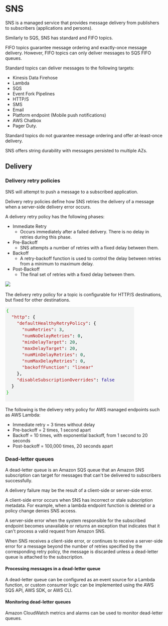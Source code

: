 # SNS

SNS is a managed service that provides message delivery from publishers to subscribers (applications and persons).

Similarly to SQS, SNS has standard and FIFO topics.

FIFO topics guarantee message ordering and exactly-once message delivery. However, FIFO topics can only deliver messages to SQS FIFO queues.

Standard topics can deliver messages to the following targets:

* Kinesis Data Firehose
* Lambda
* SQS
* Event Fork Pipelines
* HTTP/S
* SMS
* Email
* Platform endpoint (Mobile push notifications)
* AWS Chatbox
* Pager Duty.

Standard topics do not guarantee message ordering and offer at-least-once delivery.

SNS offers string durability with messages persisted to multiple AZs.

## Delivery

### Delivery retry policies

SNS will attempt to push a message to a subscribed application.

Delivery retry policies define how SNS retries the delivery of a message when a server-side delivery error occurs.

A delivery retry policy has the following phases:

* Immediate Retry
    * Occurs immediately after a failed delivery. There is no delay in retries during this phase.
* Pre-Backoff
    * SNS attempts a number of retries with a fixed delay between them.
* Backoff
    * A retry-backoff function is used to control the delay between retries from a minimum to maximum delay.
* Post-Backoff
    * The final set of retries with a fixed delay between them.

![](https://docs.aws.amazon.com/sns/latest/dg/images/sns-delivery-policy-phases.png)

The delivery retry policy for a topic is configurable for HTTP/S destinations, but fixed for other destinations.

![](./images/SNS_delivery_retry_policy.png)

The following is the delivery retry policy for AWS managed endpoints such as AWS Lambda:

* Immediate retry = 3 times without delay
* Pre-backoff = 2 times, 1 second apart
* Backoff = 10 times, with exponential backoff, from 1 second to 20 seconds
* Post-backoff = 100,000 times, 20 seconds apart

### Dead-letter queues

A dead-letter queue is an Amazon SQS queue that an Amazon SNS subscription can target for messages that can't be delivered to subscribers successfully.

A delivery failure may be the result of a client-side or server-side error.

A client-side error occurs when SNS has incorrect or stale subscription metadata. For example, when a lambda endpoint function is deleted or a policy change denies SNS access.

A server-side error when the system responsible for the subscribed endpoint becomes unavailable or returns an exception that indicates that it can't process a valid request from Amazon SNS.

When SNS receives a client-side error, or continues to receive a server-side error for a message beyond the number of retries specified by the corresponding retry policy, the message is discarded unless a dead-letter queue is attached to the subscription.

#### Processing messages in a dead-letter queue

A dead-letter queue can be configured as an event source for a Lambda function, or custom consumer logic can be implemented using the AWS SQS API, AWS SDK, or AWS CLI.

#### Monitoring dead-letter queues

Amazon CloudWatch metrics and alarms can be used to monitor dead-letter queues.


